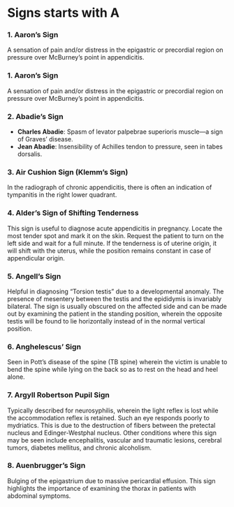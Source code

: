 # Signs starts with A

### 1. Aaron’s Sign
A sensation of pain and/or distress in the epigastric or precordial region on pressure over McBurney’s point in appendicitis.

<!--more-->
### 1. Aaron’s Sign
A sensation of pain and/or distress in the epigastric or precordial region on pressure over McBurney’s point in appendicitis.

### 2. Abadie’s Sign
- **Charles Abadie**: Spasm of levator palpebrae superioris muscle—a sign of Graves’ disease.
- **Jean Abadie**: Insensibility of Achilles tendon to pressure, seen in tabes dorsalis.

### 3. Air Cushion Sign (Klemm’s Sign)
In the radiograph of chronic appendicitis, there is often an indication of tympanitis in the right lower quadrant.

### 4. Alder’s Sign of Shifting Tenderness
This sign is useful to diagnose acute appendicitis in pregnancy. Locate the most tender spot and mark it on the skin. Request the patient to turn on the left side and wait for a full minute. If the tenderness is of uterine origin, it will shift with the uterus, while the position remains constant in case of appendicular origin.

### 5. Angell’s Sign
Helpful in diagnosing “Torsion testis” due to a developmental anomaly. The presence of mesentery between the testis and the epididymis is invariably bilateral. The sign is usually obscured on the affected side and can be made out by examining the patient in the standing position, wherein the opposite testis will be found to lie horizontally instead of in the normal vertical position.

### 6. Anghelescus’ Sign
Seen in Pott’s disease of the spine (TB spine) wherein the victim is unable to bend the spine while lying on the back so as to rest on the head and heel alone.

### 7. Argyll Robertson Pupil Sign
Typically described for neurosyphilis, wherein the light reflex is lost while the accommodation reflex is retained. Such an eye responds poorly to mydriatics. This is due to the destruction of fibers between the pretectal nucleus and Edinger-Westphal nucleus. Other conditions where this sign may be seen include encephalitis, vascular and traumatic lesions, cerebral tumors, diabetes mellitus, and chronic alcoholism.

### 8. Auenbrugger’s Sign
Bulging of the epigastrium due to massive pericardial effusion. This sign highlights the importance of examining the thorax in patients with abdominal symptoms.
